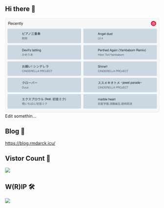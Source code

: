 ## Hi there 👋
<img style="display: inline" src="./163.svg">
Edit somethin...

## Blog 💬
https://blog.rmdarck.icu/

## Vistor Count 🍜
<img src="https://count.getloli.com/@akarin_moe?name=akarin_moe&theme=moebooru&padding=7&offset=0&align=top&scale=1&pixelated=1&darkmode=auto" >

## W(R)IP 🛠
<img style="width: 500px" src="https://s2.loli.net/2022/04/13/A85Zwv6u1beEDYt.png" >

